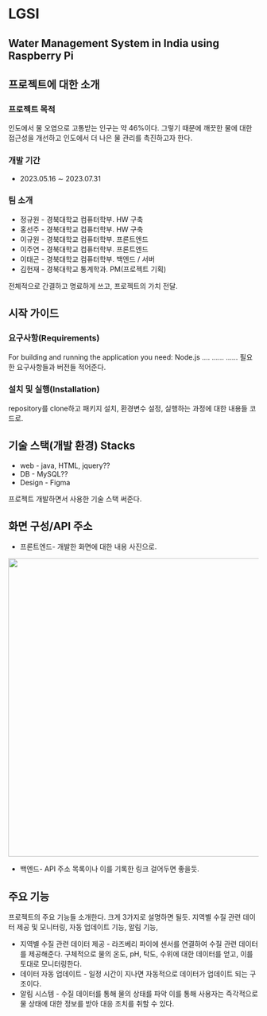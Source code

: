 # LGSI
## Water Management System in India using Raspberry Pi


## 프로젝트에 대한 소개

### 프로젝트 목적
인도에서 물 오염으로 고통받는 인구는 약 46%이다. 그렇기 때문에 깨끗한 물에 대한 접근성을 개선하고 인도에서 더 나은 물 관리를 촉진하고자 한다. 

### 개발 기간
* 2023.05.16 ∼ 2023.07.31

### 팀 소개
- 정규원 - 경북대학교 컴퓨터학부. HW 구축
- 홍선주 - 경북대학교 컴퓨터학부. HW 구축
- 이규원 - 경북대학교 컴퓨터학부. 프론트엔드
- 이주연 - 경북대학교 컴퓨터학부. 프론트엔드
- 이태곤 - 경북대학교 컴퓨터학부. 백엔드 / 서버
- 김헌재 - 경북대학교 통계학과. PM(프로젝트 기획)

전체적으로 간결하고 명료하게 쓰고, 프로젝트의 가치 전달.


## 시작 가이드

### 요구사항(Requirements)
For building and running the application you need:
Node.js ....
......
......
필요한 요구사항들과 버전들 적어준다.

### 설치 및 실행(Installation)
repository를 clone하고 패키지 설치, 환경변수 설정, 실행하는 과정에 대한 내용들 코드로.


## 기술 스택(개발 환경) Stacks
- web - java, HTML, jquery??
- DB - MySQL??
- Design - Figma

프로젝트 개발하면서 사용한 기술 스택 써준다.


## 화면 구성/API 주소
- 프론트엔드- 개발한 화면에 대한 내용 사진으로.
<img src="https://github.com/KimHeonjae/LGSI/assets/134956232/0c76d398-1476-48c5-a5a1-56d35f9b4f3b.png" width="600" height="600">


- 백엔드- API 주소 목록이나 이를 기록한 링크 걸어두면 좋을듯.


## 주요 기능
프로젝트의 주요 기능들 소개한다. 크게 3가지로 설명하면 될듯.
지역별 수질 관련 데이터 제공 및 모니터링, 자동 업데이트 기능, 알림 기능, 
* 지역별 수질 관련 데이터 제공 - 라즈베리 파이에 센서를 연결하여 수질 관련 데이터를 제공해준다. 구체적으로 물의 온도, pH, 탁도, 수위에 대한 데이터를 얻고, 이를 토대로 모니터링한다.
* 데이터 자동 업데이트 - 일정 시간이 지나면 자동적으로 데이터가 업데이트 되는 구조이다.
* 알림 시스템 - 수질 데이터를 통해 물의 상태를 파악
  이를 통해 사용자는 즉각적으로 물 상태에 대한 정보를 받아 대응 조치를 취할 수 있다.







